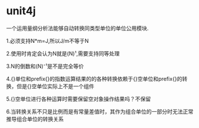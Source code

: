 # unit4j

一个运用量纲分析法能够自动转换同类型单位的单位公用模块.

1.必须支持N*m=J,所以J/m不等于N

2.使用时肯定会认为N就是(N)¹,需要支持同等处理

3.N的倒数和(N)⁻¹是不是完全等价

4.{}单位和prefix{}的指数运算结果的的各种转换依赖于{}空单位和prefix{}的转换，但是{}空单位实际上不是一个组件

5.{}空单位进行各种运算时需要保留空对象操作结果吗？不保留

6.当转换关系不只是比例而是有常量差值时，其作为组合单位的一部分时无法正常推导组合单位的转换关系